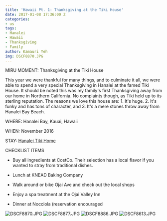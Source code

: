 ```yaml
---
title: 'Hawaii Pt. 1: Thanksgiving at the Tiki House'
date: 2017-01-08 17:36:00 Z
categories:
- us
tags:
- Hanalei
- Hawaii
- Thanksgiving
- Family
author: Kamauri Yeh
img: DSCF8870.JPG
---
```


MIRU MOMENT: Thanksgiving at the Tiki House

This year we were thankful for many things, and to culminate it all, we were able to spend a very special Thanksgiving in Hanalei at the famed Tiki House. It should be noted this was my family's first Thanksgiving away from our home in Northern California. No complaints though, as Tiki held up to its sterling reputation. The reasons we love this house are: 1. It's huge. 2. It's funky and has tons of character, and 3. It's a mere stones throw away from Hanalei Bay Beach. 

WHERE: Hanalei Bay, Kauai, Hawaii

WHEN: November 2016

STAY: [Hanalei Tiki Home](https://www.vrbo.com/290843)

CHECKLIST ITEMS

* Buy all ingredients at CostCo. Their selection has a local flavor if you wanted to stray from traditional dishes.

* Lunch at KNEAD Baking Company

* Walk around or bike Ojai Ave and check out the local shops

* Enjoy a spa treatment at the Ojai Valley Inn

* Dinner at Nocciola (reservation encouraged

![DSCF8870.JPG](/uploads/DSCF8870.JPG)
![DSCF8877.JPG](/uploads/DSCF8877.JPG)
![DSCF8886.JPG](/uploads/DSCF8886.JPG)
![DSCF8613.JPG](/uploads/DSCF8613.JPG)